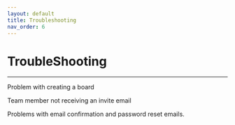```yaml
---
layout: default
title: Troubleshooting
nav_order: 6
---
```


# TroubleShooting

---

Problem with creating a board



Team member not receiving an invite email




Problems with email confirmation and password reset emails.
